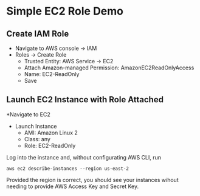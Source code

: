 # Simple EC2 Role Demo

## Create IAM Role
* Navigate to AWS console -> IAM  
* Roles -> Create Role  
  * Trusted Entity: AWS Service -> EC2  
  * Attach Amazon-managed Permission: AmazonEC2ReadOnlyAccess  
  * Name: EC2-ReadOnly  
  * Save  
  
## Launch EC2 Instance with Role Attached
*Navigate to EC2  
* Launch Instance  
  * AMI: Amazon Linux 2  
  * Class: any  
  * Role: EC2-ReadOnly  

Log into the instance and, without configurating AWS CLI, run  
```
aws ec2 describe-instances --region us-east-2
```  
Provided the region is correct, you should see your instances wihout needing to provide AWS Access Key and Secret Key.
